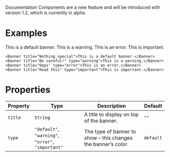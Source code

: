 <Banner title="Experimental Feature" type="warning">Documentation Components are a new feature and will be introduced with version 1.2, which is currently in alpha.</Banner>

# Examples
<Banner title="Nothing special">This is a default banner.</Banner>
<Banner title="Be careful!" type="warning">This is a warning.</Banner>
<Banner title="Oops" type="error">This is an error.</Banner>
<Banner title="Read this" type="important">This is important.</Banner>

```
<Banner title="Nothing special">This is a default banner.</Banner>
<Banner title="Be careful!" type="warning">This is a warning.</Banner>
<Banner title="Oops" type="error">This is an error.</Banner>
<Banner title="Read this" type="important">This is important.</Banner>
```

# Properties

Property | Type | Description | Default
---|---|---|---
`title` | `String` | A title to display on top of the banner. | `""`
`type` | `"default"`, `"warning"`, `"error"`, `"important"` | The type of banner to show – this changes the banner’s color. | `default`